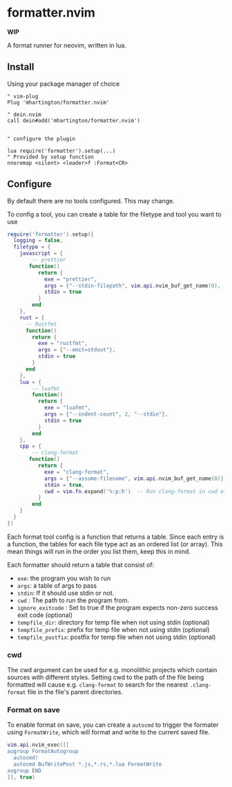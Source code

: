 # formatter.nvim

**WIP**

A format runner for neovim, written in lua.

## Install

Using your package manager of choice

```vim
" vim-plug
Plug 'mhartington/formatter.nvim'

" dein.nvim
call dein#add('mhartington/formatter.nvim')


" configure the plugin

lua require('formatter').setup(...)
" Provided by setup function
nnoremap <silent> <leader>f :Format<CR>
```

## Configure

By default there are no tools configured. This may change.

To config a tool, you can create a table for the filetype and tool you want to use

```lua
require('formatter').setup({
  logging = false,
  filetype = {
    javascript = {
        -- prettier
       function()
          return {
            exe = "prettier",
            args = {"--stdin-filepath", vim.api.nvim_buf_get_name(0), '--single-quote'},
            stdin = true
          }
        end
    },
    rust = {
      -- Rustfmt
      function()
        return {
          exe = "rustfmt",
          args = {"--emit=stdout"},
          stdin = true
        }
      end
    },
    lua = {
        -- luafmt
        function()
          return {
            exe = "luafmt",
            args = {"--indent-count", 2, "--stdin"},
            stdin = true
          }
        end
    },
    cpp = {
        -- clang-format
       function()
          return {
            exe = "clang-format",
            args = {"--assume-filename", vim.api.nvim_buf_get_name(0)},
            stdin = true,
            cwd = vim.fn.expand('%:p:h')  -- Run clang-format in cwd of the file.
          }
        end
    }
  }
})
```

Each format tool config is a function that returns a table.
Since each entry is a function, the tables for each file type act as an ordered list (or array).
This mean things will run in the order you list them, keep this in mind.

Each formatter should return a table that consist of:
- `exe`: the program you wish to run
- `args`: a table of args to pass
- `stdin`: If it should use stdin or not.
- `cwd` : The path to run the program from.
- `ignore_exitcode` : Set to true if the program expects non-zero success exit code (optional)
- `tempfile_dir`:  directory for temp file when not using stdin (optional)
- `tempfile_prefix`:  prefix for temp file when not using stdin (optional)
- `tempfile_postfix`:  postfix for temp file when not using stdin (optional)

### cwd

The cwd argument can be used for e.g. monolithic projects which contain sources with different styles.
Setting cwd to the path of the file being formatted will cause e.g. `clang-format` to search for the
nearest `.clang-format` file in the file's parent directories.

### Format on save

To enable format on save, you can create a `autocmd` to trigger the formater using `FormatWrite`, which will format and write to the current saved file.

```lua
vim.api.nvim_exec([[
augroup FormatAutogroup
  autocmd!
  autocmd BufWritePost *.js,*.rs,*.lua FormatWrite
augroup END
]], true)
```
